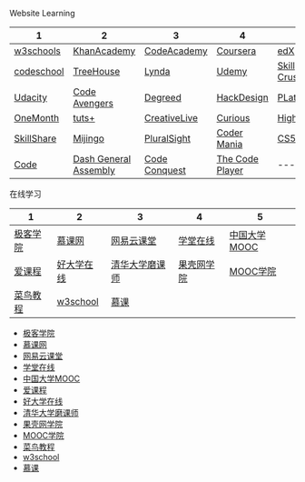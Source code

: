 Website Learning 

|1|2|3|4|5|
|---|---|---|---|---|
| [w3schools](http://www.w3schools.com) | [KhanAcademy](https://www.khanacademy.org/)  | [CodeAcademy](https://www.codecademy.com/)  | [Coursera](https://www.coursera.org/)  | [edX](https://www.edx.org/)  |
| [codeschool](https://www.codeschool.com/)  | [TreeHouse](https://teamtreehouse.com/)  | [Lynda](https://www.lynda.com/)  | [Udemy](https://www.udemy.com/courses/)  | [Skill Crush](https://skillcrush.com/) |
| [Udacity](https://www.udacity.com/)  | [Code Avengers](https://www.codeavengers.com/)  | [Degreed](https://degreed.com/)  | [HackDesign](https://hackdesign.org/)  | [PLatzi](https://courses.platzi.com/) |
| [OneMonth](https://onemonth.com/)  | [tuts+](https://tutsplus.com/)  | [CreativeLive](https://www.creativelive.com/)  | [Curious](https://curious.com/)  | [Highbrow](http://gohighbrow.com/)  |
|[SkillShare](https://www.skillshare.com/)| [Mijingo](https://mijingo.com/)|[PluralSight](https://www.pluralsight.com/)|[Coder Mania](http://www.codermania.com/)|[CS50](https://cs50.harvard.edu/)|
|[Code](https://code.org/)|[Dash General Assembly](https://dash.generalassemb.ly/)|[Code Conquest](http://www.codeconquest.com/)|[The Code Player](http://thecodeplayer.com/)|---|


在线学习

|1|2|3|4|5|
|---|---|---|---|---|
| [极客学院](http://www.jikexueyuan.com/) | [慕课网](http://www.imooc.com/) | [网易云课堂](http://study.163.com/) | [学堂在线](http://www.xuetangx.com/) | [中国大学MOOC](http://www.icourse163.org/) |
|[爱课程](http://www.icourses.cn/home/)|[好大学在线](http://www.cnmooc.org/home/index.mooc)|[清华大学磨课师](http://mooc.et.nthu.edu.tw/sharecourse/)|[果壳网学院](https://www.openlearning.com/guokrmooc)|[MOOC学院](http://mooc.guokr.com/)|
|[菜鸟教程](http://www.runoob.com/)|[w3school](http://www.w3school.com.cn/)|[慕课](http://course.cool3c.com/)|||

* [极客学院](http://www.jikexueyuan.com/)
* [慕课网](http://www.imooc.com/)
* [网易云课堂](http://study.163.com/)
* [学堂在线](http://www.xuetangx.com/)
* [中国大学MOOC](http://www.icourse163.org/)
* [爱课程](http://www.icourses.cn/home/)
* [好大学在线](http://www.cnmooc.org/home/index.mooc)
* [清华大学磨课师](http://mooc.et.nthu.edu.tw/sharecourse/)
* [果壳网学院](https://www.openlearning.com/guokrmooc)
* [MOOC学院](http://mooc.guokr.com/)
* [菜鸟教程](http://www.runoob.com/)
* [w3school](http://www.w3school.com.cn/)
* [慕课](http://course.cool3c.com/)


